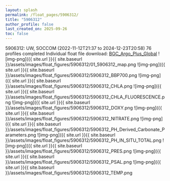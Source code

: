 ```yaml
---
layout: splash
permalink: /float_pages/5906312/
title: "5906312"
author_profile: false
last_created_on: 2025-09-26
toc: false
---
```

 
5906312: UW, SOCCOM (2022-11-12T21:37 to 2024-12-23T20:58)
76 profiles completed
Individual float file download: [BGC_Argo_Plus_Global](https://ftp.soest.hawaii.edu/bgc_argo_plus/Individual_Floats/outliers_removed/5906312_Sprof_processed.nc)
![img-png]({{ site.url }}{{ site.baseurl }}/assets/images/float_figures/5906312/01_5906312_map.png
![img-png]({{ site.url }}{{ site.baseurl }}/assets/images/float_figures/5906312/5906312_BBP700.png
![img-png]({{ site.url }}{{ site.baseurl }}/assets/images/float_figures/5906312/5906312_CHLA.png
![img-png]({{ site.url }}{{ site.baseurl }}/assets/images/float_figures/5906312/5906312_CHLA_FLUORESCENCE.png
![img-png]({{ site.url }}{{ site.baseurl }}/assets/images/float_figures/5906312/5906312_DOXY.png
![img-png]({{ site.url }}{{ site.baseurl }}/assets/images/float_figures/5906312/5906312_NITRATE.png
![img-png]({{ site.url }}{{ site.baseurl }}/assets/images/float_figures/5906312/5906312_PH_Derived_Carbonate_Parameters.png
![img-png]({{ site.url }}{{ site.baseurl }}/assets/images/float_figures/5906312/5906312_PH_IN_SITU_TOTAL.png
![img-png]({{ site.url }}{{ site.baseurl }}/assets/images/float_figures/5906312/5906312_PRES.png
![img-png]({{ site.url }}{{ site.baseurl }}/assets/images/float_figures/5906312/5906312_PSAL.png
![img-png]({{ site.url }}{{ site.baseurl }}/assets/images/float_figures/5906312/5906312_TEMP.png
